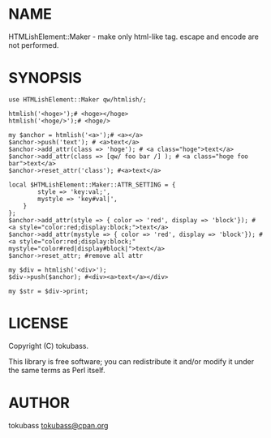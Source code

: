 # NAME

HTMLishElement::Maker - make only html-like tag. escape and encode are not performed.

# SYNOPSIS

    use HTMLishElement::Maker qw/htmlish/;

    htmlish('<hoge>');# <hoge></hoge>
    htmlish('<hoge/>');# <hoge/>

    my $anchor = htmlish('<a>');# <a></a>
    $anchor->push('text'); # <a>text</a>
    $anchor->add_attr(class => 'hoge'); # <a class="hoge">text</a>
    $anchor->add_attr(class => [qw/ foo bar /] ); # <a class="hoge foo bar">text</a>
    $anchor->reset_attr('class'); #<a>text</a>

    local $HTMLishElement::Maker::ATTR_SETTING = {
            style => 'key:val;',
            mystyle => 'key#val|',
        }
    };
    $anchor->add_attr(style => { color => 'red', display => 'block'}); # <a style="color:red;display:block;">text</a>
    $anchor->add_attr(mystyle => { color => 'red', display => 'block'}); # <a style="color:red;display:block;" mystyle="color#red|display#block|">text</a>
    $anchor->reset_attr; #remove all attr

    my $div = htmlish('<div>');
    $div->push($anchor); #<div><a>text</a></div>

    my $str = $div->print;

# LICENSE

Copyright (C) tokubass.

This library is free software; you can redistribute it and/or modify
it under the same terms as Perl itself.

# AUTHOR

tokubass <tokubass@cpan.org>
